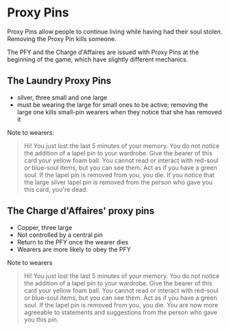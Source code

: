 # Proxy Pins

Proxy Pins allow people to continue living while having had their soul stolen. Removing the Proxy Pin kills someone.

The PFY and the Charge d'Affaires are issued with Proxy Pins at the beginning of the game, which have slightly different mechanics.

## The Laundry Proxy Pins

- silver, three small and one large
- must be wearing the large for small ones to be active; removing the large one kills small-pin wearers when they notice that she has removed it

Note to wearers:

> Hi! You just lost the last 5 minutes of your memory. You do not notice the addition of a lapel pin to your wardrobe. Give the bearer of this card your yellow foam ball.
> You cannot read or interact with red-soul or blue-soul items, but you can see them. Act as if you have a green soul.
> If the lapel pin is removed from you, you die.
> If you notice that the large silver lapel pin is removed from the person who gave you this card, you're dead.

## The Charge d'Affaires' proxy pins

- Copper, three large
- Not controlled by a central pin
- Return to the PFY once the wearer dies
- Wearers are more likely to obey the PFY

Note to wearers

> Hi! You just lost the last 5 minutes of your memory. You do not notice the addition of a lapel pin to your wardrobe. Give the bearer of this card your yellow foam ball.
> You cannot read or interact with red-soul or blue-soul items, but you can see them. Act as if you have a green soul.
> If the lapel pin is removed from you, you die.
> You are now more agreeable to statements and suggestions from the person who gave you this pin.
